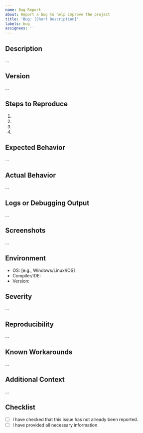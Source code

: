 ```yaml
---
name: Bug Report
about: Report a bug to help improve the project
title: 'Bug: [Short Description]'
labels: bug
assignees: ''
---
```


## Description

<!-- A clear and concise description of what the bug is. -->

...

## Version

<!-- The version of the software in which the bug was found -->

...

## Steps to Reproduce

<!-- Steps to reproduce the behavior: -->

1.
2.
3.
4.

## Expected Behavior

<!-- A clear and concise description of what you expected to happen. -->

...

## Actual Behavior

<!-- What actually happened instead of the expected behavior -->

...

## Logs or Debugging Output

<!-- Paste relevant logs or error messages here. -->

...

## Screenshots

<!-- If applicable, add screenshots to help explain your problem. -->

...

## Environment

- OS: [e.g., Windows/Linux/iOS]
- Compiler/IDE:
- Version:

## Severity

<!-- How severe is the bug? Can you continue working, or is work blocked? -->

...

## Reproducibility

<!-- Is the bug reproducible always, sometimes, or not at all? -->

...

## Known Workarounds

<!-- Any known workarounds to mitigate the issue? -->

...

## Additional Context

<!-- Add any other context about the problem here. -->

...

## Checklist

- [ ] I have checked that this issue has not already been reported.
- [ ] I have provided all necessary information.

<!-- Template by Evgenii Shiliaev - Licensed under CC BY 4.0 -->
<!-- https://github.com/Jekwwer/markdown-docs-kit -->
<!-- Licensed under: https://github.com/Jekwwer/markdown-docs-kit/blob/main/LICENSE -->
